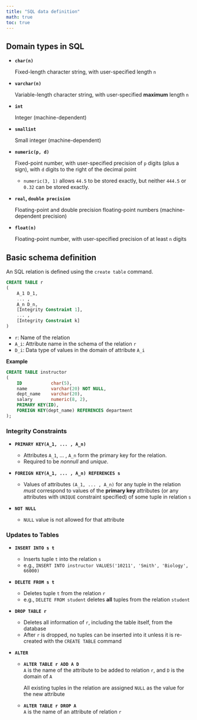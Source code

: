 ```yaml
---
title: "SQL data definition"
math: true
toc: true
---
```


## Domain types in SQL

- **`char(n)`**
  
    Fixed-length character string, with user-specified length `n`
    
- **`varchar(n)`**
  
    Variable-length character string, with user-specified **maximum** length `n`
    
- **`int`**
  
    Integer (machine-dependent)
    
- **`smallint`**
  
    Small integer (machine-dependent)
    
- **`numeric(p, d)`**
  
    Fixed-point  number, with user-specified precision of `p` digits (plus a sign), with `d` digits to the right of the decimal point
    - `numeric(3, 1)` allows `44.5` to be stored exactly, but neither `444.5` or `0.32` can be stored exactly.
  
- **`real`, `double precision`**
  
    Floating-point and double precision floating-point numbers (machine-dependent precision)
    
- **`float(n)`**
  
    Floating-point number, with user-specified precision of at least `n` digits
    

## Basic schema definition

An SQL relation is defined using the `create table` command.

```sql
CREATE TABLE r
(
	A_1 D_1,
	... ,
	A_n D_n,
	[Integrity Constraint 1],
	... ,
	[Integrity Constraint k]
)
```

- `r`: Name of the relation
- `A_i`: Attribute name in the schema of the relation `r`
- `D_i`: Data type of values in the domain of attribute `A_i`

**Example**
```sql
CREATE TABLE instructor
(
	ID           char(5),
	name         varchar(20) NOT NULL,
	dept_name    varchar(20),
	salary       numeric(8, 2),
	PRIMARY KEY(ID),
	FOREIGN KEY(dept_name) REFERENCES department
);
```
    

### Integrity Constraints

- **`PRIMARY KEY(A_1, ... , A_n)`**
    - Attributes `A_1`, … , `A_n` form the primary key for the relation.
    - Required to be *nonnull* and *unique*.
    
- **`FOREIGN KEY(A_1, ... , A_n) REFERENCES s`**
    - Values of attributes `(A_1, ... , A_n)` for any tuple in the relation *must* correspond to values of the **primary key** attributes (or any attributes with `UNIQUE` constraint specified) of some tuple in relation `s`
    
- **`NOT NULL`**
    - `NULL` value is not allowed for that attribute
    

### Updates to Tables

- **`INSERT INTO s t`**
    - Inserts tuple `t` into the relation `s`
    - e.g., `INSERT INTO instructor VALUES('10211', 'Smith', 'Biology', 66000)`

- **`DELETE FROM s t`**
    - Deletes tuple `t` from the relation `r`
    - e.g., `DELETE FROM student` deletes **all** tuples from the relation `student`
    
- **`DROP TABLE r`**
    - Deletes all information of `r`, including the table itself, from the database
    - After `r` is dropped, no tuples can be inserted into it unless it is re-created with the `CREATE TABLE` command
    
- **`ALTER`**
    - **`ALTER TABLE r ADD A D`**\
        `A` is the name of the attribute to be added to relation `r`, and `D` is the domain of `A`
        
        All existing tuples in the relation are assigned `NULL` as the value for the new attribute
        
    - **`ALTER TABLE r DROP A`**\
        `A` is the name of an attribute of relation `r`